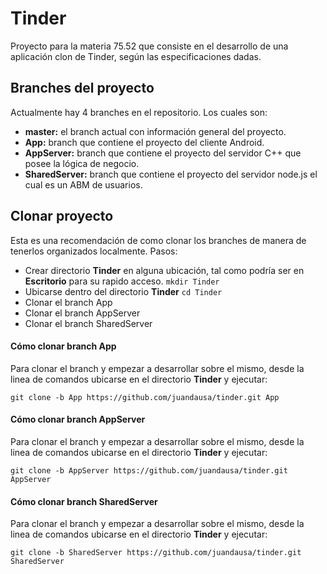# Tinder

Proyecto para la materia 75.52 que consiste en el desarrollo de una aplicación clon de Tinder, según las especificaciones dadas.


## Branches del proyecto

Actualmente hay 4 branches en el repositorio. Los cuales son:

* **master:** el branch actual con información general del proyecto.
* **App:** branch que contiene el proyecto del cliente Android.
* **AppServer:** branch que contiene el proyecto del servidor C++ que posee la lógica de negocio.
* **SharedServer:** branch que contiene el proyecto del servidor node.js el cual es un ABM de usuarios.


## Clonar proyecto

Esta es una recomendación de como clonar los branches de manera de tenerlos organizados localmente.
Pasos:

* Crear directorio **Tinder** en alguna ubicación, tal como podría ser en **Escritorio** para su rapido acceso.
`mkdir Tinder`
* Ubicarse dentro del directorio **Tinder**
`cd Tinder`
* Clonar el branch App
* Clonar el branch AppServer
* Clonar el branch SharedServer

#### Cómo clonar branch App

Para clonar el branch y empezar a desarrollar sobre el mismo, desde la linea de comandos ubicarse en el directorio **Tinder** y ejecutar:

`git clone -b App https://github.com/juandausa/tinder.git App`

#### Cómo clonar branch AppServer

Para clonar el branch y empezar a desarrollar sobre el mismo, desde la linea de comandos ubicarse en el directorio **Tinder** y ejecutar:

`git clone -b AppServer https://github.com/juandausa/tinder.git AppServer`


#### Cómo clonar branch SharedServer

Para clonar el branch y empezar a desarrollar sobre el mismo, desde la linea de comandos ubicarse en el directorio **Tinder** y ejecutar:

`git clone -b SharedServer https://github.com/juandausa/tinder.git SharedServer`

